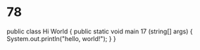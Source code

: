 # 78
public class Hi World {
    public static void main 17 (string[] args) {
        System.out.println("hello, world!");
    }
}
